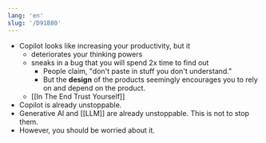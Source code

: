 ```yaml
---
lang: 'en'
slug: '/D91B80'
---
```


- Copilot looks like increasing your productivity, but it
  - deteriorates your thinking powers
  - sneaks in a bug that you will spend 2x time to find out
    - People claim, "don't paste in stuff you don't understand."
    - But the **design** of the products seemingly encourages you to rely on and depend on the product.
  - [[In The End Trust Yourself]]
- Copilot is already unstoppable.
- Generative AI and [[LLM]] are already unstoppable. This is not to stop them.
- However, you should be worried about it.
